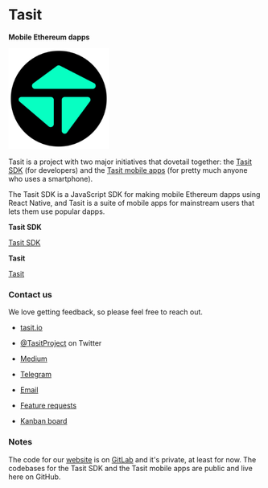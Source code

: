 # Tasit

**Mobile Ethereum dapps**

<div align="left">
  <img src="/images/TasitLogoFromSvgTransparentAndOpaqueColor1024x1024.png" width="200" />
</div>

Tasit is a project with two major initiatives that dovetail together: the [Tasit SDK](https://github.com/tasitlabs/tasitsdk) (for developers) and the [Tasit mobile apps](https://github.com/tasitlabs/tasit) (for pretty much anyone who uses a smartphone).

The Tasit SDK is a JavaScript SDK for making mobile Ethereum dapps using React Native, and Tasit is a suite of mobile apps for mainstream users that lets them use popular dapps.

**Tasit SDK**

[Tasit SDK](https://github.com/tasitlabs/tasitsdk)

**Tasit**

[Tasit](https://github.com/tasitlabs/tasit)

### Contact us

We love getting feedback, so please feel free to reach out.

- [tasit.io](https://tasit.io/)

- [@TasitProject](https://twitter.com/TasitProject) on Twitter

- [Medium](https://medium.com/tasit)

- [Telegram](https://t.me/tasitlabs)

- [Email](mailto:founders@tasit.io)

- [Feature requests](https://tasit.canny.io/feature-requests)

- [Kanban board](https://github.com/orgs/tasitlabs/projects/1)

### Notes

The code for our [website](https://tasit.io) is on [GitLab](https://gitlab.com/tasit) and it's private, at least for now. The codebases for the Tasit SDK and the Tasit mobile apps are public and live here on GitHub.
